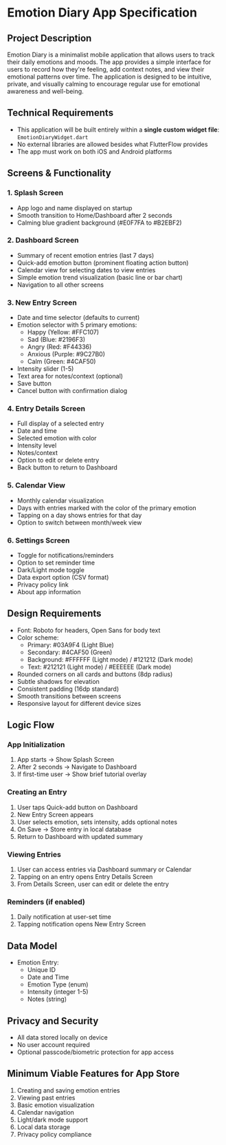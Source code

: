 # Emotion Diary App Specification

## Project Description
Emotion Diary is a minimalist mobile application that allows users to track their daily emotions and moods. The app provides a simple interface for users to record how they're feeling, add context notes, and view their emotional patterns over time. The application is designed to be intuitive, private, and visually calming to encourage regular use for emotional awareness and well-being.

## Technical Requirements
- This application will be built entirely within a **single custom widget file**: `EmotionDiaryWidget.dart`
- No external libraries are allowed besides what FlutterFlow provides
- The app must work on both iOS and Android platforms

## Screens & Functionality

### 1. Splash Screen
- App logo and name displayed on startup
- Smooth transition to Home/Dashboard after 2 seconds
- Calming blue gradient background (#E0F7FA to #B2EBF2)

### 2. Dashboard Screen
- Summary of recent emotion entries (last 7 days)
- Quick-add emotion button (prominent floating action button)
- Calendar view for selecting dates to view entries
- Simple emotion trend visualization (basic line or bar chart)
- Navigation to all other screens

### 3. New Entry Screen
- Date and time selector (defaults to current)
- Emotion selector with 5 primary emotions:
  - Happy (Yellow: #FFC107)
  - Sad (Blue: #2196F3)
  - Angry (Red: #F44336)
  - Anxious (Purple: #9C27B0)
  - Calm (Green: #4CAF50)
- Intensity slider (1-5)
- Text area for notes/context (optional)
- Save button
- Cancel button with confirmation dialog

### 4. Entry Details Screen
- Full display of a selected entry
- Date and time
- Selected emotion with color
- Intensity level
- Notes/context
- Option to edit or delete entry
- Back button to return to Dashboard

### 5. Calendar View
- Monthly calendar visualization
- Days with entries marked with the color of the primary emotion
- Tapping on a day shows entries for that day
- Option to switch between month/week view

### 6. Settings Screen
- Toggle for notifications/reminders
- Option to set reminder time
- Dark/Light mode toggle
- Data export option (CSV format)
- Privacy policy link
- About app information

## Design Requirements
- Font: Roboto for headers, Open Sans for body text
- Color scheme:
  - Primary: #03A9F4 (Light Blue)
  - Secondary: #4CAF50 (Green)
  - Background: #FFFFFF (Light mode) / #121212 (Dark mode)
  - Text: #212121 (Light mode) / #EEEEEE (Dark mode)
- Rounded corners on all cards and buttons (8dp radius)
- Subtle shadows for elevation
- Consistent padding (16dp standard)
- Smooth transitions between screens
- Responsive layout for different device sizes

## Logic Flow

### App Initialization
1. App starts → Show Splash Screen
2. After 2 seconds → Navigate to Dashboard
3. If first-time user → Show brief tutorial overlay

### Creating an Entry
1. User taps Quick-add button on Dashboard
2. New Entry Screen appears
3. User selects emotion, sets intensity, adds optional notes
4. On Save → Store entry in local database
5. Return to Dashboard with updated summary

### Viewing Entries
1. User can access entries via Dashboard summary or Calendar
2. Tapping on an entry opens Entry Details Screen
3. From Details Screen, user can edit or delete the entry

### Reminders (if enabled)
1. Daily notification at user-set time
2. Tapping notification opens New Entry Screen

## Data Model
- Emotion Entry:
  - Unique ID
  - Date and Time
  - Emotion Type (enum)
  - Intensity (integer 1-5)
  - Notes (string)

## Privacy and Security
- All data stored locally on device
- No user account required
- Optional passcode/biometric protection for app access

## Minimum Viable Features for App Store
1. Creating and saving emotion entries
2. Viewing past entries
3. Basic emotion visualization
4. Calendar navigation
5. Light/dark mode support
6. Local data storage
7. Privacy policy compliance